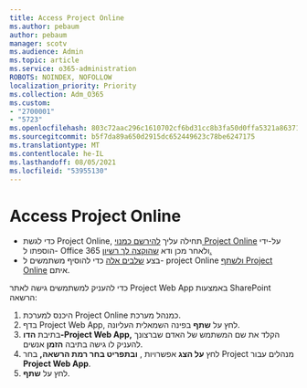 ```yaml
---
title: Access Project Online
ms.author: pebaum
author: pebaum
manager: scotv
ms.audience: Admin
ms.topic: article
ms.service: o365-administration
ROBOTS: NOINDEX, NOFOLLOW
localization_priority: Priority
ms.collection: Adm_O365
ms.custom:
- "2700001"
- "5723"
ms.openlocfilehash: 803c72aac296c1610702cf6bd31cc8b3fa50d0ffa5321a8637186992bd51de3f
ms.sourcegitcommit: b5f7da89a650d2915dc652449623c78be6247175
ms.translationtype: MT
ms.contentlocale: he-IL
ms.lasthandoff: 08/05/2021
ms.locfileid: "53955130"
---
```

# <a name="access-project-online"></a>Access Project Online

- כדי לגשת Project Online, תחילה עליך [להירשם כמנוי Project Online](https://docs.microsoft.com/ProjectOnline/get-started-with-project-online) על-ידי הוספתו ל- Office 365 ולאחר מכן ודא [שהוקצה לך רשיון.](https://docs.microsoft.com/ProjectOnline/step-1-sign-up-for-project-online#next-make-sure-you-can-get-in)
- בצע [שלבים אלה](https://docs.microsoft.com/ProjectOnline/step-2-add-people-to-project-online) כדי להוסיף משתמשים ל- project Online [ולשתף Project Online](https://docs.microsoft.com/ProjectOnline/step-2-add-people-to-project-online#4-finally-share-project-online-with-the-people-you-added) איתם.

כדי להעניק למשתמשים גישה לאתר Project Web App באמצעות SharePoint הרשאה:

1. היכנס למערכת Project Online כמנהל מערכת.
2. בדף Project Web App, לחץ על **שתף** בפינה השמאלית העליונה.
3. בתיבת **הדו-Project Web App,** הקלד את שם המשתמש של האדם שברצונך להעניק לו גישה בתיבה **הזמן** אנשים.
4. לחץ **על הצג** אפשרויות , **ובתפריט בחר רמת הרשאה,** בחר Project מנהלים עבור **Project Web App**.
5. לחץ על **שתף**.
